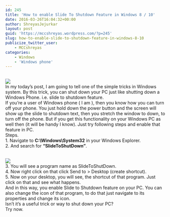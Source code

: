 ```yaml
---
id: 245
title: 'How to enable Slide To Shutdown Feature in Windows 8 / 10'
date: 2016-03-26T16:04:32+00:00
author: ShreyasJejurkar
layout: post
guid: 'https://mccshreyas.wordpress.com/?p=245'
slug: how-to-enable-slide-to-shutdown-feature-in-windows-8-10
publicize_twitter_user:
    - MCCshreyas
categories:
    - Windows
    - 'Windows phone'
---
```


[  
![](http://mccshreyas.files.wordpress.com/2016/03/savedpicture-2016326213631.png?w=700)  ](http://mccshreyas.files.wordpress.com/2016/03/savedpicture-2016326213631.png)  
In my today’s post, I am going to tell one of the simple tricks in Windows system. By this trick, you can shut down your PC just like shutting down a Windows Phone. i.e. slide to shutdown feature.  
If you’re a user of Windows phone ( I am ), then you know how you can turn off your phone. You just hold down the power button and the screen will show up the slide to shutdown text, then you stretch the window to down, to turn off the phone. But if you get this functionality on your Windows PC as well then (it will be handy I know). Just try following steps and enable that feature in PC.  
Steps.  
1\. Navigate to **C:\\Windows\\System32** in your Windows Explorer.  
2\. And search for **“SlideToShutDown”**.

[  
![](http://mccshreyas.files.wordpress.com/2016/03/savedpicture-2016326213832.png?w=700)  ](http://mccshreyas.files.wordpress.com/2016/03/savedpicture-2016326213832.png)  
3\. You will see a program name as SlideToShutDown.  
4\. Now right click on that click Send to &gt; Desktop (create shortcut).  
5\. Now on your desktop, you will see, the shortcut of that program. Just click on that and see what happens.  
And in this way, you enable Slide to Shutdown feature on your PC. You can also change the icon of that program, to do that just navigate to its properties and change its icon.  
Isn’t it’s a useful trick or way to shut down your PC?  
Try now.
